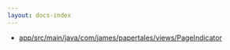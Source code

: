 ```yaml
---
layout: docs-index
---
```

- [app/src/main/java/com/james/papertales/views/PageIndicator](app/src/main/java/com/james/papertales/views/PageIndicator)
